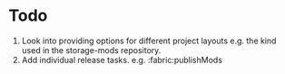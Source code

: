 # Todo
1. Look into providing options for different project layouts e.g. the kind used in the storage-mods repository.
2. Add individual release tasks. e.g. :fabric:publishMods